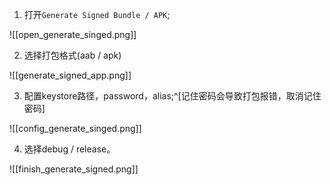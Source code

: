 1. 打开`Generate Signed Bundle / APK`;

![[open_generate_singed.png]]


2. 选择打包格式(aab / apk)

![[generate_signed_app.png]]


3. 配置keystore路径，password，alias;^[记住密码会导致打包报错，取消记住密码]

![[config_generate_singed.png]]


4. 选择debug / release。

![[finish_generate_signed.png]]